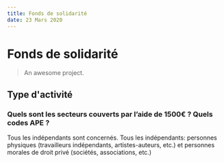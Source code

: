 ```yaml
---
title: Fonds de solidarité
date: 23 Mars 2020
---
```


# Fonds de solidarité

> An awesome project.

## Type d'activité

### Quels sont les secteurs couverts par l’aide de 1500€ ? Quels codes APE ?

Tous les indépendants sont concernés.
Tous les indépendants: personnes physiques (travailleurs indépendants, artistes-auteurs, etc.) et personnes morales de droit privé (sociétés, associations, etc.)
